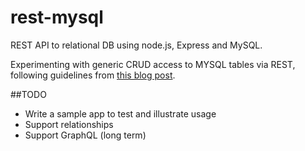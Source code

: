 # rest-mysql
REST API to relational DB using node.js, Express and MySQL.

Experimenting with generic CRUD access to MYSQL tables via REST,
following guidelines from [this blog post](https://scotch.io/tutorials/build-a-restful-api-using-node-and-express-4).

##TODO
- Write a sample app to test and illustrate usage
- Support relationships
- Support GraphQL (long term)
